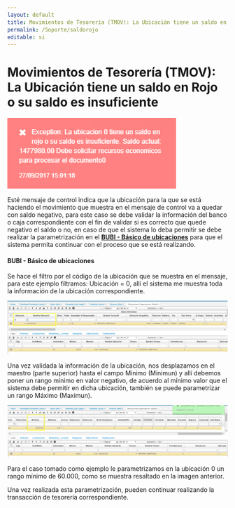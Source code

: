 ```yaml
---
layout: default
title: Movimientos de Tesorería (TMOV): La Ubicación tiene un saldo en Rojo o su saldo es insuficiente
permalink: /Soporte/saldorojo
editable: si
---
```


# Movimientos de Tesorería (TMOV): La Ubicación tiene un saldo en Rojo o su saldo es insuficiente

![](saldo.png)

Esté mensaje de control indica que la ubicación para la que se está haciendo el movimiento que muestra en el mensaje de control va a quedar con saldo negativo, para este caso se debe validar la información del banco o caja correspondiente con el fin de validar si es correcto que quede negativo el saldo o no, en caso de que el sistema lo deba permitir se debe realizar la parametrización en el [**BUBI - Básico de ubicaciones**](http://docs.oasiscom.com/Operacion/common/borgan/bubi) para que el sistema permita continuar con el proceso que se está realizando.  

#### BUBI - Básico de ubicaciones

Se hace el filtro por el código de la ubicación que se muestra en el mensaje, para este ejemplo filtramos: Ubicación = 0, allí el sistema me muestra toda la información de la ubicación correspondiente.  

![](saldo1.png)

Una vez validada la información de la ubicación, nos desplazamos en el maestro (parte superior) hasta el campo Mínimo (Minimun) y allí debemos poner un rango mínimo en valor negativo, de acuerdo al mínimo valor que el sistema debe permitir en dicha ubicación, también se puede parametrizar un rango Máximo (Maximun).  

![](saldo2.png)

Para el caso tomado como ejemplo le parametrizamos en la ubicación 0 un rango mínimo de 60.000, como se muestra resaltado en la imagen anterior.  

Una vez realizada esta parametrización, pueden continuar realizando la transacción de tesorería correspondiente.  